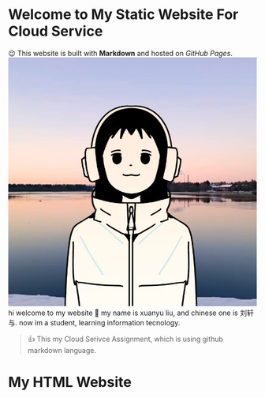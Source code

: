 # Welcome to My Static Website For Cloud Service
:wink: This website is built with **Markdown** and hosted on _GitHub Pages_.
![xuanyu](/test-site/images/photo/profile%20photo.jpeg)
hi welcome to my website :star_struck:
my name is xuanyu liu, and chinese one is 刘轩与.
now im a student, learning information tecnology.
> :thumbsup: This my Cloud Serivce Assignment, which is using github markdown language.
# My HTML Website

